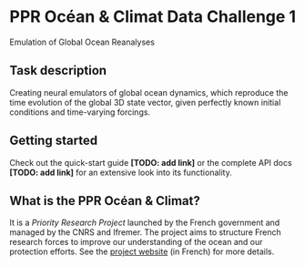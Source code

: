 # PPR Océan & Climat Data Challenge 1

Emulation of Global Ocean Reanalyses

## Task description

Creating  neural  emulators  of  global  ocean  dynamics,  which  reproduce  the  time evolution  of  the  global  3D  state  vector,  given  perfectly  known  initial  conditions and time-varying forcings.

## Getting started

Check out the quick-start guide **[TODO: add link]** or the complete API docs **[TODO: add link]** for an extensive look into its functionality.

## What is the PPR Océan & Climat?

It is a *Priority Research Project* launched by the French government and managed by the CNRS and Ifremer.
The project aims to structure French research forces to improve our understanding of the ocean and our protection efforts.
See the [project website](https://www.ocean-climat.fr/) (in French) for more details.

